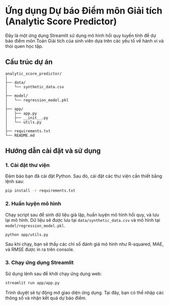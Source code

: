 # Ứng dụng Dự báo Điểm môn Giải tích (Analytic Score Predictor)

Đây là một ứng dụng Streamlit sử dụng mô hình hồi quy tuyến tính để dự báo điểm môn Toán Giải tích của sinh viên dựa trên các yếu tố về hành vi và thói quen học tập.

## Cấu trúc dự án

```
analytic_score_predictor/
│
├── data/
│   └── synthetic_data.csv
│
├── model/
│   └── regression_model.pkl
│
├── app/
│   ├── app.py
│   ├── __init__.py
│   └── utils.py
│
├── requirements.txt
└── README.md
```

## Hướng dẫn cài đặt và sử dụng

### 1. Cài đặt thư viện

Đảm bảo bạn đã cài đặt Python. Sau đó, cài đặt các thư viện cần thiết bằng lệnh sau:

```bash
pip install -r requirements.txt
```

### 2. Huấn luyện mô hình

Chạy script sau để sinh dữ liệu giả lập, huấn luyện mô hình hồi quy, và lưu lại mô hình. Dữ liệu sẽ được lưu tại `data/synthetic_data.csv` và mô hình tại `model/regression_model.pkl`.

```bash
python app/utils.py
```

Sau khi chạy, bạn sẽ thấy các chỉ số đánh giá mô hình như R-squared, MAE, và RMSE được in ra trên console.

### 3. Chạy ứng dụng Streamlit

Sử dụng lệnh sau để khởi chạy ứng dụng web:

```bash
streamlit run app/app.py
```

Trình duyệt sẽ tự động mở giao diện ứng dụng. Tại đây, bạn có thể nhập các thông số và nhận kết quả dự báo điểm.
